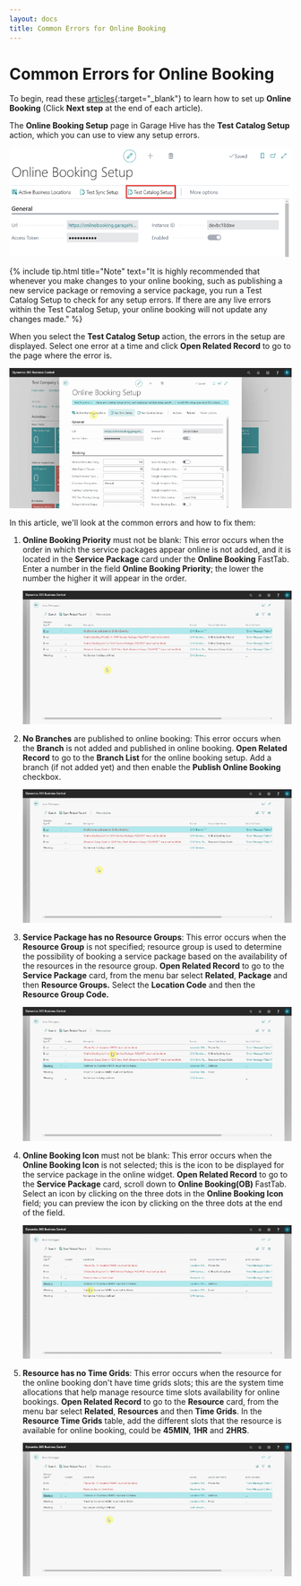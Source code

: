 ```yaml
---
layout: docs
title: Common Errors for Online Booking
---
```


# Common Errors for Online Booking 

To begin, read these [articles](garagehive-onlinebooking-intro.html){:target="_blank"} to learn how to set up **Online Booking** (Click **Next step** at the end of each article).

The **Online Booking Setup** page in Garage Hive has the **Test Catalog Setup** action, which you can use to view any setup errors.

![](media/garagehive-online-booking-errors1.png)

{% include tip.html title="Note" text="It is highly recommended that whenever you make changes to your online booking, such as publishing a new service package or removing a service package, you run a Test Catalog Setup to check for any setup errors. If there are any live errors within the Test Catalog Setup, your online booking will not update any changes made." %}

When you select the **Test Catalog Setup** action, the errors in the setup are displayed. Select one error at a time and click **Open Related Record** to go to the page where the error is.

![](media/garagehive-online-booking-errors2.gif)

In this article, we'll look at the common errors and how to fix them:
1. **Online Booking Priority** must not be blank: This error occurs when the order in which the service packages appear online is not added, and it is located in the **Service Package** card under the **Online Booking** FastTab. Enter a number in the field **Online Booking Priority**; the lower the number the higher it will appear in the order.

   ![](media/garagehive-online-booking-errors3.gif)

2. **No Branches** are published to online booking: This error occurs when the **Branch** is not added and published in online booking. **Open Related Record** to go to the **Branch List** for the online booking setup. Add a branch (if not added yet) and then enable the **Publish Online Booking** checkbox.

   ![](media/garagehive-online-booking-errors4.gif)

3. **Service Package has no Resource Groups**: This error occurs when the **Resource Group** is not specified; resource group is used to determine the possibility of booking a service package based on the availability of the resources in the resource group. **Open Related Record** to go to the **Service Package** card, from the menu bar select **Related**, **Package** and then **Resource Groups.** Select the **Location Code** and then the **Resource Group Code.**

   ![](media/garagehive-online-booking-errors5.gif)

4. **Online Booking Icon** must not be blank: This error occurs when the **Online Booking Icon** is not selected; this is the icon to be displayed for the service package in the online widget. **Open Related Record** to go to the **Service Package** card, scroll down to **Online Booking(OB)** FastTab. Select an icon by clicking on the three dots in the **Online Booking Icon** field; you can preview the icon by clicking on the three dots at the end of the field.

   ![](media/garagehive-online-booking-errors6.gif)
   
5. **Resource has no Time Grids**: This error occurs when the resource for the online booking don't have time grids slots; this are the system time allocations that help manage resource time slots availability for online bookings. **Open Related Record** to go to the **Resource** card, from the menu bar select **Related**, **Resources** and then **Time Grids**. In the **Resource Time Grids** table, add the different slots that the resource is available for online booking, could be **45MIN**, **1HR** and **2HRS**.

   ![](media/garagehive-online-booking-errors7.gif)

